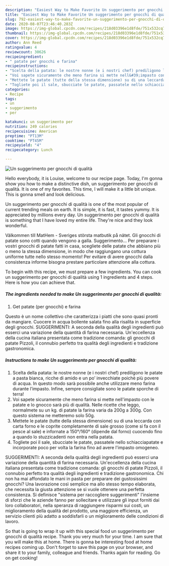 ```yaml
---
description: "Easiest Way to Make Favorite Un suggerimento per gnocchi di qualità"
title: "Easiest Way to Make Favorite Un suggerimento per gnocchi di qualità"
slug: 792-easiest-way-to-make-favorite-un-suggerimento-per-gnocchi-di-qualita
date: 2020-08-07T23:46:40.283Z
image: https://img-global.cpcdn.com/recipes/218d03396e1d8fde/751x532cq70/un-suggerimento-per-gnocchi-di-qualita-recipe-main-photo.jpg
thumbnail: https://img-global.cpcdn.com/recipes/218d03396e1d8fde/751x532cq70/un-suggerimento-per-gnocchi-di-qualita-recipe-main-photo.jpg
cover: https://img-global.cpcdn.com/recipes/218d03396e1d8fde/751x532cq70/un-suggerimento-per-gnocchi-di-qualita-recipe-main-photo.jpg
author: Ann Reed
ratingvalue: 4
reviewcount: 30626
recipeingredient:
- " patate per gnocchi e farina"
recipeinstructions:
- "Scelta della patata: le nostre nonne (e i nostri chef) prediligono le patate a pasta bianca, ricche di amido e un po’ invecchiate poichè più povere di acqua. In questo modo sarà possibile anche utilizzare meno farina durante l’impasto. Infine, sempre consigliate sono le patate sporche di terra!"
- "Voi sapete sicuramente che meno farina si mette nell&#39;impasto con le patate e lo gnocco sarà più di qualità. Nelle ricette che leggo, normalmete su un kg. di patate la farina varia da 200g a 300g. Con questo sistema ne metteremo solo 50g."
- "Mettete le patate (tutte della stessa dimensione) su di una leccarda con carta forno e le coprite completamente di sale grosso (come si fa con il pesce al sale) e infornate a 150°/160° (dipende dal forno) cuocendo fino a quando lo stuzzicadenti non entra nella patata."
- "Togliete poi il sale, sbucciate le patate, passatele nello schiacciapatate e incorporate poco per volta la farina fino ad avere l&#39;impasto omogeneo."
categories:
- Recipe
tags:
- un
- suggerimento
- per

katakunci: un suggerimento per 
nutrition: 249 calories
recipecuisine: American
preptime: "PT13M"
cooktime: "PT45M"
recipeyield: "4"
recipecategory: Lunch

---
```



![Un suggerimento per gnocchi di qualità](https://img-global.cpcdn.com/recipes/218d03396e1d8fde/751x532cq70/un-suggerimento-per-gnocchi-di-qualita-recipe-main-photo.jpg)

Hello everybody, it is Louise, welcome to our recipe page. Today, I'm gonna show you how to make a distinctive dish, un suggerimento per gnocchi di qualità. It is one of my favorites. This time, I will make it a little bit unique. This is gonna smell and look delicious.

Un suggerimento per gnocchi di qualità is one of the most popular of current trending meals on earth. It is simple, it is fast, it tastes yummy. It is appreciated by millions every day. Un suggerimento per gnocchi di qualità is something that I have loved my entire life. They're nice and they look wonderful.

Välkommen till MatHem - Sveriges största matbutik på nätet. Gli gnocchi di patate sono cotti quando vengono a galla. Suggerimento… Per preparare i vostri gnocchi di patate fatti in casa, scegliete delle patate che abbiano più o meno la stessa dimensione, in modo che raggiungano una cottura uniforme tutte nello stesso momento! Per evitare di avere gnocchi dalla consistenza informe bisogna prestare particolare attenzione alla cottura.


To begin with this recipe, we must prepare a few ingredients. You can cook un suggerimento per gnocchi di qualità using 1 ingredients and 4 steps. Here is how you can achieve that.

<!--inarticleads1-->

##### The ingredients needed to make Un suggerimento per gnocchi di qualità:

1. Get  patate (per gnocchi) e farina


Questo è un nome collettivo che caratterizza i piatti che sono quasi pronti da mangiare. Cuocere in acqua bollente salata fino alla risalita in superficie degli gnocchi. SUGGERIMENTI: A seconda della qualità degli ingredienti può esserci una variazione della quantità di farina necessaria. Un&#39;eccellenza della cucina italiana presentata come tradizione comanda: gli gnocchi di patate Pizzoli, il connubio perfetto tra qualità degli ingredienti e tradizione gastronomica. 

<!--inarticleads2-->

##### Instructions to make Un suggerimento per gnocchi di qualità:

1. Scelta della patata: le nostre nonne (e i nostri chef) prediligono le patate a pasta bianca, ricche di amido e un po’ invecchiate poichè più povere di acqua. In questo modo sarà possibile anche utilizzare meno farina durante l’impasto. Infine, sempre consigliate sono le patate sporche di terra!
1. Voi sapete sicuramente che meno farina si mette nell&#39;impasto con le patate e lo gnocco sarà più di qualità. Nelle ricette che leggo, normalmete su un kg. di patate la farina varia da 200g a 300g. Con questo sistema ne metteremo solo 50g.
1. Mettete le patate (tutte della stessa dimensione) su di una leccarda con carta forno e le coprite completamente di sale grosso (come si fa con il pesce al sale) e infornate a 150°/160° (dipende dal forno) cuocendo fino a quando lo stuzzicadenti non entra nella patata.
1. Togliete poi il sale, sbucciate le patate, passatele nello schiacciapatate e incorporate poco per volta la farina fino ad avere l&#39;impasto omogeneo.


SUGGERIMENTI: A seconda della qualità degli ingredienti può esserci una variazione della quantità di farina necessaria. Un&#39;eccellenza della cucina italiana presentata come tradizione comanda: gli gnocchi di patate Pizzoli, il connubio perfetto tra qualità degli ingredienti e tradizione gastronomica. Chi non ha mai affondato le mani in pasta per preparare dei gustosissimi gnocchi? Una lavorazione così semplice ma allo stesso tempo elaborata, che necessita la giusta attenzione se si vuole ottenere una perfetta consistenza. Si definisce &#34;sistema per raccogliere suggerimenti&#34; l&#39;insieme di sforzi che le aziende fanno per sollecitare e utilizzare gli input forniti dai loro collaboratori, nella speranza di raggiungere risparmi sui costi, un miglioramento della qualità del prodotto, una maggiore efficienza, un servizio clienti più adatto a soddisfarli o un miglioramento delle condizioni di lavoro. 

So that is going to wrap it up with this special food un suggerimento per gnocchi di qualità recipe. Thank you very much for your time. I am sure that you will make this at home. There is gonna be interesting food at home recipes coming up. Don't forget to save this page on your browser, and share it to your family, colleague and friends. Thanks again for reading. Go on get cooking!
